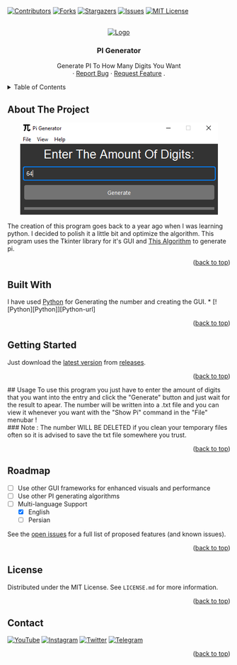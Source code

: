 <a name="readme-top"></a>

[![Contributors][contributors-shield]][contributors-url]
[![Forks][forks-shield]][forks-url]
[![Stargazers][stars-shield]][stars-url]
[![Issues][issues-shield]][issues-url]
[![MIT License][license-shield]][license-url]


<br />
<div align="center">
  <a href="https://github.com/Ge64com/PI-Generator">
    <img src="https://upload.wikimedia.org/wikipedia/commons/thumb/2/2e/Pi-symbol.svg/588px-Pi-symbol.svg.png" alt="Logo" width="80" height="80">
  </a>

  <h3 align="center">PI Generator</h3>

  <p align="center">
    Generate PI To How Many Digits You Want
    <br />
    ·
    <a href="https://github.com/Ge64com/PI-Generator/issues">Report Bug</a>
    ·
    <a href="https://github.com/Ge64com/PI-Generator/issues">Request Feature</a>
    .
  </p>
</div>

<details>
  <summary>Table of Contents</summary>
  <ol>
    <li>
      <a href="#about-the-project">About The Project</a>
      <ul>
        <li><a href="#built-with">Built With</a></li>
      </ul>
    </li>
    <li>
      <a href="#getting-started">Getting Started</a>
    </li>
    <li><a href="#usage">Usage</a></li>
    <li><a href="#roadmap">Roadmap</a></li>
    <li><a href="#license">License</a></li>
    <li><a href="#contact">Contact</a></li>
  </ol>
</details>



<!-- ABOUT THE PROJECT -->
## About The Project

<p align="center">
  <img width="447" height="208" src="./screenshots/screenshot.PNG">
</p>

The creation of this program goes back to a year ago when I was learning python. I decided to polish it a little bit and optimize the algorithm.
This program uses the Tkinter library for it's GUI and <a href="https://github.com/fmasanori/PPZ/blob/master/pi%20generator.py">This Algorithm<a> to generate pi.

<p align="right">(<a href="#readme-top">back to top</a>)</p>



## Built With
</hr>
I have used <a href="python.org">Python</a> for Generating the number and creating the GUI.
* [![Python][Python]][Python-url]
<p align="right">(<a href="#readme-top">back to top</a>)</p>

## Getting Started
Just download the <a href="https://github.com/Ge64com/PI-Generator/releases/latest">latest version</a> from <a href="https://github.com/Ge64com/PI-Generator/releases">releases</a>.
<p align="right">(<a href="#readme-top">back to top</a>)</p>
## Usage
To use this program you just have to enter the amount of digits that you want into the entry and click the "Generate" button and just wait for the result to apear.
The number will be written into a .txt file and you can view it whenever you want with the "Show Pi" command in the "File" menubar !</br>
### Note : 
The number WILL BE DELETED if you clean your temporary files often so it is advised to save the txt file somewhere you trust.
<p align="right">(<a href="#readme-top">back to top</a>)</p>

## Roadmap
- [ ] Use other GUI frameworks for enhanced visuals and performance
- [ ] Use other PI generating algorithms
- [ ] Multi-language Support
    - [x] English
    - [ ] Persian

See the [open issues](https://github.com/Ge64com/PI-Generator/issues) for a full list of proposed features (and known issues).

<p align="right">(<a href="#readme-top">back to top</a>)</p>


## License

Distributed under the MIT License. See `LICENSE.md` for more information.

<p align="right">(<a href="#readme-top">back to top</a>)</p>



<!-- CONTACT -->
## Contact
[![YouTube][youtube-shield]][youtube-url]
[![Instagram][instagram-shield]][instagram-url]
[![Twitter][twitter-shield]][twitter-url]
[![Telegram][telegram-shield]][telegram-url]

<p align="right">(<a href="#readme-top">back to top</a>)</p>




[contributors-shield]: https://img.shields.io/github/contributors/ge64com/PI-Generator
[contributors-url]: https://github.com/ge64com/PI-Generator/graphs/contributors
[forks-shield]: https://img.shields.io/github/forks/Ge64com/PI-Generator
[forks-url]: https://github.com/Ge64com/PI-Generator/network/members
[stars-shield]: https://img.shields.io/github/stars/Ge64com/PI-Generator
[stars-url]: https://github.com/Ge64com/PI-Generator/stargazers
[issues-shield]: https://img.shields.io/github/issues/Ge64com/PI-Generator
[issues-url]: https://github.com/Ge64com/PI-Generator/issues
[license-shield]: https://img.shields.io/github/license/Ge64com/PI-Generator
[license-url]: https://github.com/Ge64com/PI-Generator/blob/main/LICENSE.md
[product-screenshot]: screenshots/screenshot.PNG
[python]: https://img.shields.io/badge/Python-000000?logo=python&logoColor=white
[python-url]: https://python.org/
[youtube-shield]: https://img.shields.io/badge/YouTube-ff0000?logo=youtube&logoColor=white
[youtube-url]: https://youtube.com/@Ge64
[instagram-shield]: https://img.shields.io/badge/Instagram-E4405F?logo=instagram&logoColor=white
[instagram-url]: https://instagram.com/Ge64com
[twitter-shield]: https://img.shields.io/badge/Twitter-00acee?logo=twitter&logoColor=white
[twitter-url]: https://twitter.com/Ge64com
[telegram-shield]: https://img.shields.io/badge/Telegram-0088cc?logo=telegram&logoColor=white
[telegram-url]: https://t.me/Ge64com
